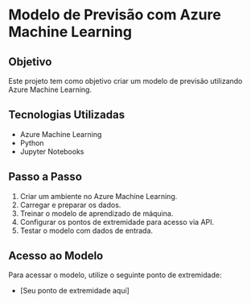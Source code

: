 # Modelo de Previsão com Azure Machine Learning

## Objetivo
Este projeto tem como objetivo criar um modelo de previsão utilizando Azure Machine Learning.

## Tecnologias Utilizadas
- Azure Machine Learning
- Python
- Jupyter Notebooks

## Passo a Passo
1. Criar um ambiente no Azure Machine Learning.
2. Carregar e preparar os dados.
3. Treinar o modelo de aprendizado de máquina.
4. Configurar os pontos de extremidade para acesso via API.
5. Testar o modelo com dados de entrada.

## Acesso ao Modelo
Para acessar o modelo, utilize o seguinte ponto de extremidade:
- [Seu ponto de extremidade aqui]
